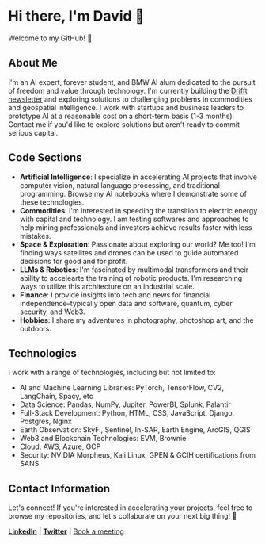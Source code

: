 # Hi there, I'm David 👋
Welcome to my GitHub! 🚀

## About Me

I'm an AI expert, forever student, and BMW AI alum dedicated to the pursuit of freedom and value through technology. I'm currently building the [Drifft newsletter](https://drifft.beehiiv.com) and exploring solutions to challenging problems in commodities and geospatial intelligence. I work with startups and business leaders to prototype AI at a reasonable cost on a short-term basis (1-3 months). Contact me if you'd like to explore solutions but aren't ready to commit serious capital.

## Code Sections

- **Artificial Intelligence**: I specialize in accelerating AI projects that involve computer vision, natural language processing, and traditional programming. Browse my AI notebooks where I demonstrate some of these technologies.
- **Commodities**: I'm interested in speeding the transition to electric energy with capital and technology. I am testing softwares and approaches to help mining professionals and investors achieve results faster with less mistakes.
- **Space & Exploration**: Passionate about exploring our world? Me too! I'm finding ways satellites and drones can be used to guide automated decisions for good and for profit.
- **LLMs & Robotics**: I'm fascinated by multimodal transformers and their ability to accelearte the training of robotic products. I'm researching ways to utilize this architecture on an industrial scale.
- **Finance**: I provide insights into tech and news for financial independence–typically open data and software, quantum, cyber security, and Web3.
- **Hobbies**: I share my adventures in photography, photoshop art, and the outdoors.

## Technologies

I work with a range of technologies, including but not limited to:

- AI and Machine Learning Libraries: PyTorch, TensorFlow, CV2, LangChain, Spacy, etc
- Data Science: Pandas, NumPy, Jupiter, PowerBI, Splunk, Palantir
- Full-Stack Development: Python, HTML, CSS, JavaScript, Django, Postgres, Nginx
- Earth Observation: SkyFi, Sentinel, In-SAR, Earth Engine, ArcGIS, QGIS
- Web3 and Blockchain Technologies: EVM, Brownie
- Cloud: AWS, Azure, GCP
- Security: NVIDIA Morpheus, Kali Linux, GPEN & GCIH certifications from SANS
  
## Contact Information

Let's connect! If you're interested in accelerating your projects, feel free to browse my repositories, and let's collaborate on your next big thing! 🤝

**[LinkedIn](https://www.linkedin.com/in/davidimprovz/)** | **[Twitter](https://twitter.com/d_comfe)** | [Book a meeting](https://cal.com/dwilliams)
